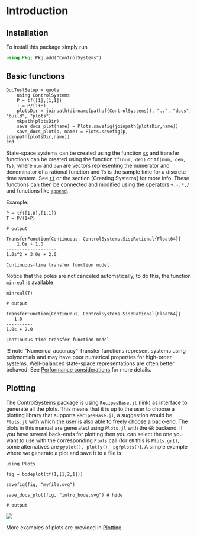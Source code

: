 # Introduction
## Installation

To install this package simply run
```julia
using Pkg; Pkg.add("ControlSystems")
```

## Basic functions
```@meta
DocTestSetup = quote
    using ControlSystems
    P = tf([1],[1,1])
    T = P/(1+P)
    plotsDir = joinpath(dirname(pathof(ControlSystems)), "..", "docs", "build", "plots")
    mkpath(plotsDir)
    save_docs_plot(name) = Plots.savefig(joinpath(plotsDir,name))
    save_docs_plot(p, name) = Plots.savefig(p, joinpath(plotsDir,name))
end
```
State-space systems can be created using the function [`ss`](@ref) and transfer functions can be created using the function `tf(num, den)` or `tf(num, den, Ts)`, where `num` and `den` are vectors representing the numerator and denominator of a rational function and `Ts` is the sample time for a discrete-time system. See [`tf`](@ref) or the section [Creating Systems] for more info. These functions can then be connected and modified using the operators `+,-,*,/` and functions like [`append`](@ref).

Example:
```jldoctest INTRO
P = tf([1.0],[1,1])
T = P/(1+P)

# output

TransferFunction{Continuous, ControlSystems.SisoRational{Float64}}
    1.0s + 1.0
-------------------
1.0s^2 + 3.0s + 2.0

Continuous-time transfer function model
```

Notice that the poles are not canceled automatically, to do this, the function `minreal` is available
```jldoctest INTRO
minreal(T)

# output

TransferFunction{Continuous, ControlSystems.SisoRational{Float64}}
   1.0
----------
1.0s + 2.0

Continuous-time transfer function model
```

!!! note "Numerical accuracy"
    Transfer functions represent systems using polynomials and may have poor numerical properties for high-order systems. Well-balanced state-space representations are often better behaved. See [Performance considerations](@ref) for more details.

## Plotting
The ControlSystems package is using `RecipesBase.jl` ([link](https://github.com/JuliaPlots/RecipesBase.jl)) as interface to generate all the plots. This means that it is up to the user to choose a plotting library that supports `RecipesBase.jl`, a suggestion would be `Plots.jl` with which the user is also able to freely choose a back-end. The plots in this manual are generated using `Plots.jl` with the `GR` backend. If you have several back-ends for plotting then you can select the one you want to use with the corresponding `Plots` call (for `GR` this is `Plots.gr()`, some alternatives are `pyplot(), plotly(), pgfplots()`). A simple example where we generate a plot and save it to a file is
```jldoctest; output=false
using Plots

fig = bodeplot(tf(1,[1,2,1]))

savefig(fig, "myfile.svg")

save_docs_plot(fig, "intro_bode.svg") # hide

# output

```

![](../../plots/intro_bode.svg)

More examples of plots are provided in [Plotting](@ref).
